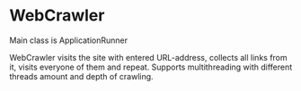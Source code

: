 # WebCrawler

Main class is ApplicationRunner

WebCrawler visits the site with entered URL-address, collects all links from it, visits everyone of them and repeat.
Supports multithreading with different threads amount and depth of crawling.
